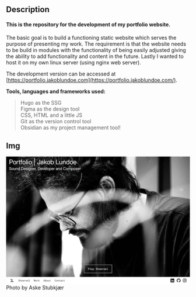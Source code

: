 ## Description
#### This is the repository for the development of my portfolio website.

The basic goal is to build a functioning static website which serves the purpose of presenting my work. The requirement is that the website needs to be build in modules with the functionality of being easily adjusted giving the ability to add functionality and content in the future. Lastly I wanted to host it on my own linux server (using nginx web server).

The development version can be accessed at [https://portfolio.jakoblundoe.com](https://portfolio.jakoblundoe.com/).

**Tools, languages and frameworks used:** <br>
> Hugo as the SSG<br>
> Figma as the design tool<br>
> CSS, HTML and a little JS<br>
> Git as the version control tool<br>
> Obsidian as my project management tool!

## Img

![landing_page_img](portfolio_landingpage_img.png)
Photo by Aske Stubkjær